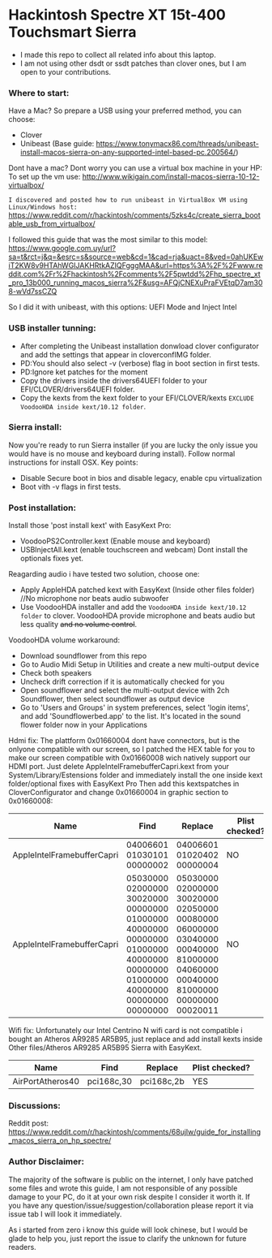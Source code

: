 # Hackintosh Spectre XT 15t-400 Touchsmart Sierra

- I made this repo to collect all related info about this laptop.
- I am not using other dsdt or ssdt patches than clover ones, but I am open to your contributions.

### Where to start:
Have a Mac? So prepare a USB using your preferred method, you can choose:
- Clover
- Unibeast (Base guide: https://www.tonymacx86.com/threads/unibeast-install-macos-sierra-on-any-supported-intel-based-pc.200564/)


Dont have a mac? Dont worry you can use a virtual box machine in your HP:
To set up the vm use: http://www.wikigain.com/install-macos-sierra-10-12-virtualbox/

`I discovered and posted how to run unibeast in VirtualBox VM using Linux/Windows host:`
https://www.reddit.com/r/hackintosh/comments/5zks4c/create_sierra_bootable_usb_from_virtualbox/

I followed this guide that was the most similar to this model:
https://www.google.com.uy/url?sa=t&rct=j&q=&esrc=s&source=web&cd=1&cad=rja&uact=8&ved=0ahUKEwiT2KW8v9HTAhWGIJAKHRtkAZIQFgggMAA&url=https%3A%2F%2Fwww.reddit.com%2Fr%2Fhackintosh%2Fcomments%2F5pwtdd%2Fhp_spectre_xt_pro_13b000_running_macos_sierra%2F&usg=AFQjCNEXuPraFVEtqD7am308-wVd7ssCZQ

So I did it with unibeast, with this options:
UEFI Mode and Inject Intel

### USB installer tunning:

- After completing the Unibeast installation donwload clover configurator and add the settings that appear in cloverconfIMG folder.
- PD:You should also select -v (verbose) flag in boot section in first tests.
- PD:Ignore ket patches for the moment
- Copy the drivers inside the drivers64UEFI folder to your EFI/CLOVER/drivers64UEFI folder.
- Copy the kexts from the kext folder to your EFI/CLOVER/kexts `EXCLUDE VoodooHDA inside kext/10.12 folder`.

### Sierra install:
Now you're ready to run Sierra installer (if you are lucky the only issue you would have is no mouse and keyboard during install).
Follow normal instructions for install OSX.
Key points:
- Disable Secure boot in bios and disable legacy, enable cpu virtualization
- Boot vith -v flags in first tests.

### Post installation:
Install those 'post install kext' with EasyKext Pro:
- VoodooPS2Controller.kext (Enable mouse and keyboard)
- USBInjectAll.kext (enable touchscreen and webcam)
Dont install the optionals fixes yet.

Reagarding audio i have tested two solution, choose one:
- Apply AppleHDA patched kext with EasyKext (Inside other files folder) //No microphone nor beats audio subwoofer
- Use VoodooHDA installer and add the `VoodooHDA inside kext/10.12 folder` to clover.
VoodooHDA provide microphone and beats audio but less quality ~~and no volume control~~.

VoodooHDA volume workaround:
- Download soundflower from this repo
- Go to Audio Midi Setup in Utilities and create a new multi-output device
- Check both speakers
- Uncheck drift correction if it is automatically checked for you
- Open soundflower and select the multi-output device with 2ch Soundflower, then select soundflower as output device
- Go to 'Users and Groups' in system preferences, select 'login items', and add 'Soundflowerbed.app' to the list. It's located in the sound flower folder now in your Applications

Hdmi fix:
The plattform 0x01660004 dont have connectors, but is the onlyone compatible with our screen, so I patched the HEX table for you to make our screen compatible with 0x01660008 wich natively support our HDMI port.
Just delete AppleIntelFramebufferCapri.kext from your System/Library/Estensions folder and immediately install the one inside kext folder/optional fixes with EasyKext Pro
Then add this kextspatches in CloverConfigurator and change 0x01660004 in graphic section to 0x01660008:


| Name | Find | Replace | Plist checked? |
| ------ | ------ | ------ | ------ |
| AppleIntelFramebufferCapri | 04006601 01030101 00000002  | 04006601 01020402 00000004  | NO |
| AppleIntelFramebufferCapri | 05030000 02000000 30020000 00000000 01000000 40000000 00000000 01000000 40000000 00000000 01000000 40000000 00000000 00000000 | 05030000 02000000 30020000 02050000 00080000 06000000 03040000 00040000 81000000 04060000 00040000 81000000 00000000 00020011 | NO |

Wifi fix:
Unfortunately our Intel Centrino N wifi card is not compatible i bought an Atheros AR9285 AR5B95, just replace and add install kexts inside Other files/Atheros AR9285 AR5B95 Sierra with EasyKext.

| Name | Find | Replace | Plist checked? |
| ------ | ------ | ------ | ------ |
| AirPortAtheros40 | pci168c,30 | pci168c,2b | YES |
### Discussions:
Reddit post: https://www.reddit.com/r/hackintosh/comments/68ujlw/guide_for_installing_macos_sierra_on_hp_spectre/


### Author Disclaimer:
The majority of the software is public on the internet, I only have patched some files and wrote this guide, I am not responsible of any possible damage to your PC, do it at your own risk despite I consider it worth it.
If you have any question/issue/suggestion/collaboration please report it via issue tab I will look it immediately.

As i started from zero i know this guide will look chinese, but I would be glade to help you, just report the issue to clarify the unknown for future readers.
